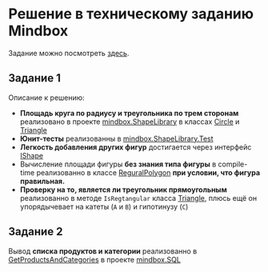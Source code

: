 # Решение в техническому заданию Mindbox

Задание можно посмотреть [здесь](/TASK.md).

## Задание 1

Описание к решению:

* **Площадь круга по радиусу и треугольника по трем сторонам** реализовано в проекте [mindbox.ShapeLibrary](/mindbox.ShapeLibrary) в классах [Circle](mindbox.ShapeLibrary/Circle.cs) и [Triangle](mindbox.ShapeLibrary/Triangle.cs)
* **Юнит-тесты** реализованны в [mindbox.ShapeLibrary.Test](/mindbox.ShapeLibrary.Test)
* **Легкость добавления других фигур** достигается через интерфейс [IShape](/mindbox.ShapeLibrary/IShape.cs)
* Вычисление площади фигуры **без знания типа фигуры** в compile-time реализованно в классе [ReguralPolygon](/mindbox.ShapeLibrary/ReguralPolygon.cs) **при условии, что фигура правильная.**
* **Проверку на то, является ли треугольник прямоугольным** реализованно в методе `IsRegtangular` класса [Triangle](mindbox.ShapeLibrary/Triangle.cs), плюсь ещё он упорядычевает на катеты (`A` и `B`) и гипотинузу (`C`)

## Задание 2

Вывод **списка продуктов и категории** реализованно в [GetProductsAndCategories](/mindbox.SQL/GetProductsAndCategories.sql) в проекте [mindbox.SQL](/mindbox.SQL)
